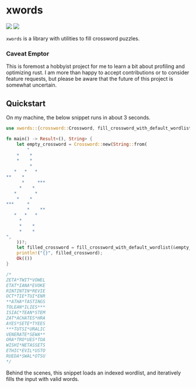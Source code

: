 # xwords

![](https://github.com/szunami/xwords-rs/workflows/Build/badge.svg)
[![](http://meritbadge.herokuapp.com/xwords)](https://crates.io/crates/xwords)

`xwords` is a library with utilities to fill crossword puzzles.

### Caveat Emptor
This is foremost a hobbyist project for me to learn a bit about profiling and optimizing rust. I am more than happy to accept contributions or to consider feature requests, but please be aware that the future of this project is somewhat uncertain.

## Quickstart

On my machine, the below snippet runs in about 3 seconds.

```rust
use xwords::{crossword::Crossword, fill_crossword_with_default_wordlist};

fn main() -> Result<(), String> {
    let empty_crossword = Crossword::new(String::from(
        "
    *    *     
    *    *     
         *     
   *   *   *   
**    *        
      *     ***
     *    *    
   *       *   
    *    *     
***     *      
        *    **
   *   *   *   
     *         
     *    *    
     *    *    
",
    ))?;
    let filled_crossword = fill_crossword_with_default_wordlist(&empty_crossword)?;
    println!("{}", filled_crossword);
    Ok(())
}

/*
ZETA*TWIT*VOWEL
ETAT*IANA*EVOKE
RINTINTIN*REVIE
OCT*TIE*TUI*ENR
**ATHA*TASTINGS
TOLEAN*ILIES***
ISIAC*TEAN*STEM
ZAT*ACHATES*HRA
AYES*SETE*TYEES
***TUTSI*URALIC
VENERATE*SEWA**
ORA*TRO*UES*TOA
WISHI*NETASSETS
ETHIC*EVIL*USTO
RUEDA*SWAL*OTSU
*/
```

Behind the scenes, this snippet loads an indexed wordlist, and iteratively fills the input with valid words.
